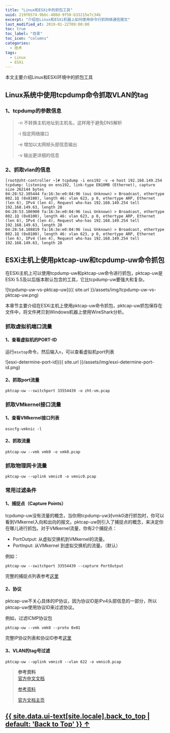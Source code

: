 ```yaml
---
title: "Linux和ESXi中的抓包工具"
uuid: 219f6574-9bbc-400d-9f50-b33215e7c34b
excerpt: "介绍在Linux和ESXi机器上如何使用命令行抓网络通信报文"
last_modified_at: 2019-01-22T09:00:00
toc: true
toc_label: "目录"
toc_icon: "columns"
categories:
  - 技术
tags:
  - Linux
  - ESXi
---
```


本文主要介绍Linux和ESXi环境中的抓包工具
<!--more-->

## Linux系统中使用tcpdump命令抓取VLAN的tag

### 1、tcpdump的参数信息

>  -n    不转换主机地址到主机名，这样用于避免DNS解析 
>
>  -i    指定网络接口
>
>  -e    增加以太网帧头部信息输出
>
>  -v    输出更详细的信息
  
### 2、抓取vlan的信息
```shell
[root@zht-controller ~]# tcpdump -i ens192 -v -e host 192.168.149.254
tcpdump: listening on ens192, link-type EN10MB (Ethernet), capture size 262144 bytes
04:28:52.105444 fa:16:3e:e0:04:96 (oui Unknown) > Broadcast, ethertype 802.1Q (0x8100), length 46: vlan 623, p 0, ethertype ARP, Ethernet (len 6), IPv4 (len 4), Request who-has 192.168.149.254 tell 192.168.149.63, length 28
04:28:53.106900 fa:16:3e:e0:04:96 (oui Unknown) > Broadcast, ethertype 802.1Q (0x8100), length 46: vlan 623, p 0, ethertype ARP, Ethernet (len 6), IPv4 (len 4), Request who-has 192.168.149.254 tell 192.168.149.63, length 28
04:28:54.108819 fa:16:3e:e0:04:96 (oui Unknown) > Broadcast, ethertype 802.1Q (0x8100), length 46: vlan 623, p 0, ethertype ARP, Ethernet (len 6), IPv4 (len 4), Request who-has 192.168.149.254 tell 192.168.149.63, length 28
```

## ESXi主机上使用pktcap-uw和tcpdump-uw命令抓包

在ESXi主机上可以使用tcpdump-uw和pktcap-uw命令进行抓包，pktcap-uw是ESXi 5.5及以后版本默认包含的工具，它比tcpdump-uw要强大和复杂。

![tcpdump-uw-vs-pktcap-uw]({{ site.url }}/assets/img/tcpdump-uw-vs-pktcap-uw.png)

本章节主要介绍在ESXi主机上使用pktcap-uw命令抓包，pktcap-uw抓包保存在文件中，将文件拷贝到Windows机器上使用WireShark分析。

### 抓取虚拟机端口流量

#### 1、查看虚拟机的PORT-ID

运行`esxtop`命令，然后输入`n`，可以查看虚拟机port列表

![esxi-determine-port-id]({{ site.url }}/assets/img/esxi-determine-port-id.png)

#### 2、抓取port流量
```shell
pktcap-uw --switchport 33554439 -o zht-vm.pcap
```

### 抓取VMkernel接口流量

#### 1、查看VMkernel接口列表
```shell
esxcfg-vmknic -l
```

#### 2、抓取流量
```shell
pktcap-uw --vmk vmk0 -o vmk0.pcap
```

### 抓取物理网卡流量
```shell
pktcap-uw --uplink vmnic0 -o vmnic0.pcap
```

### 常用过滤条件

#### 1、捕捉点（Capture Points）

tcpdump-uw没有流量的概念，当你用tcpdump-uw对vmk0进行抓包时，你可以看到VMkernel入向和出向的报文。pktcap-uw则引入了捕捉点的概念，来决定你在哪儿进行抓包。对于VMkernel流量，你有2个捕捉点：

* PortOutput: 从虚拟交换机到VMkernel的流量。
* PortInput: 从VMkernel 到虚拟交换机的流量。（默认）

例如：
```shell
pktcap-uw --switchport 33554439 --capture PortOutput
```

完整的捕捉点列表参考[这里](https://docs.vmware.com/cn/VMware-vSphere/5.5/com.vmware.vsphere.networking.doc/GUID-33B3FDD7-0555-4D54-B9A9-CDBC827504DA.html)

#### 2、协议

pktcap-uw不关心具体的IP协议，因为协议ID是IPv4头部信息的一部分，所以pktcap-uw使用协议ID来过滤协议。

例如，过滤ICMP协议包
```shell
pktcap-uw --vmk vmk0 --proto 0x01
```

完整IP协议列表和协议ID参考[这里](https://en.wikipedia.org/wiki/List_of_IP_protocol_numbers)

#### 3、VLAN的tag号过滤
```shell
pktcap-uw --uplink vmnic0 --vlan 622 -o vmnic0.pcap
```

> **参考资料**  
> [官方中文文档](https://docs.vmware.com/cn/VMware-vSphere/6.5/com.vmware.vsphere.networking.doc/GUID-5CE50870-81A9-457E-BE56-C3FCEEF3D0D5.html)
>
> [参考资料](https://www.virten.net/2015/10/esxi-network-troubleshooting-with-tcpdump-uw-and-pktcap-uw/)
>
> [官方文档主页](https://docs.vmware.com/cn/VMware-vSphere/index.html)


<a href="#page-title" class="back-to-top">{{ site.data.ui-text[site.locale].back_to_top | default: 'Back to Top' }} &uarr;</a>
---